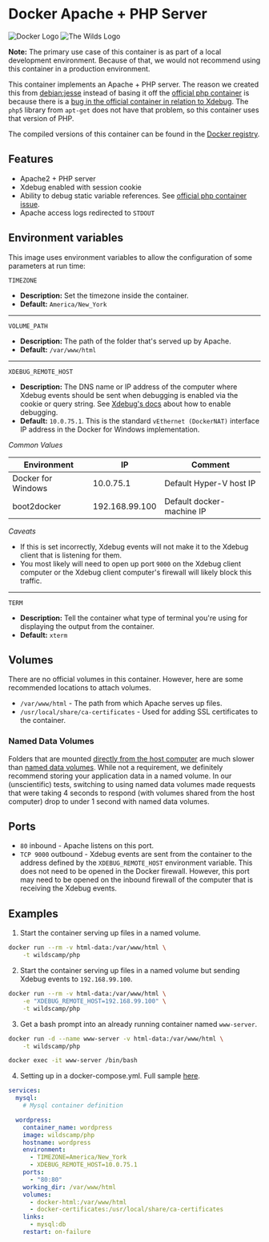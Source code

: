 # Docker Apache + PHP Server

![Docker Logo](https://www.gravatar.com/avatar/def8e498c0e2b4d1b0cb398ca164cddd?s=115) ![The Wilds Logo](https://www.gravatar.com/avatar/731d4f0ca8553a4f4b2a4f35d1d72280?s=115)

**Note:** The primary use case of this container is as part of a local development
environment. Because of that, we would not recommend using this container in a production
environment.

This container implements an Apache + PHP server. The reason we created this from
[debian:jesse](https://hub.docker.com/_/debian/) instead of basing it off the
[official php container](https://hub.docker.com/_/php/) is because there is a
[bug in the official container in relation to Xdebug](https://github.com/docker-library/php/issues/133).
The `php5` library from `apt-get` does not have that problem, so this container uses that
version of PHP.

The compiled versions of this container can be found in the
[Docker registry](https://hub.docker.com/r/wildscamp/php/).

Features
----
* Apache2 + PHP server
* Xdebug enabled with session cookie
* Ability to debug static variable references. See [official php container issue](https://github.com/docker-library/php/issues/133).
* Apache access logs redirected to `STDOUT`

Environment variables
----

This image uses environment variables to allow the configuration of some parameters at run time:

`TIMEZONE`

* **Description:** Set the timezone inside the container. 
* **Default:** `America/New_York`

----

`VOLUME_PATH`

* **Description:** The path of the folder that's served up by Apache.
* **Default:** `/var/www/html`

----

`XDEBUG_REMOTE_HOST`

* **Description:** The DNS name or IP address of the computer where Xdebug events should
  be sent when debugging is enabled via the cookie or query string. See
  [Xdebug's docs](https://xdebug.org/docs/remote) about how to enable debugging.
* **Default:** `10.0.75.1`. This is the standard `vEthernet (DockerNAT)` interface IP address
  in the Docker for Windows implementation.

_Common Values_

| Environment        | IP             | Comment                   |
|--------------------|----------------|---------------------------|
| Docker for Windows | 10.0.75.1      | Default Hyper-V host IP   |
| boot2docker        | 192.168.99.100 | Default docker-machine IP |

_Caveats_

* If this is set incorrectly, Xdebug events will not make it to the Xdebug client that
  is listening for them.
* You most likely will need to open up port `9000` on the Xdebug client computer or the
  Xdebug client computer's firewall will likely block this traffic.

----

`TERM`

* **Description:** Tell the container what type of terminal you're using for displaying
  the output from the container.
* **Default:** `xterm`

Volumes
----
There are no official volumes in this container. However, here are some recommended locations
to attach volumes.

* `/var/www/html` - The path from which Apache serves up files.
* `/usr/local/share/ca-certificates` - Used for adding SSL certificates to the container.

### Named Data Volumes
Folders that are mounted [directly from the host computer](https://docs.docker.com/engine/tutorials/dockervolumes/#/mount-a-host-directory-as-a-data-volume)
are much slower than [named data volumes](https://docs.docker.com/engine/reference/commandline/volume_create/).
While not a requirement, we definitely recommend storing your application data in a named
volume. In our (unscientific) tests, switching to using named data volumes made requests
that were taking 4 seconds to respond (with volumes shared from the host computer) drop to
under 1 second with named data volumes.

Ports
----

* `80` inbound - Apache listens on this port.
* `TCP 9000` outbound - Xdebug events are sent from the container to the address defined
  by the `XDEBUG_REMOTE_HOST` environment variable. This does not need to be opened in the
  Docker firewall. However, this port may need to be opened on the inbound firewall of the
  computer that is receiving the Xdebug events.

Examples
----

1) Start the container serving up files in a named volume.

```bash
docker run --rm -v html-data:/var/www/html \
    -t wildscamp/php
```

2) Start the container serving up files in a named volume but sending Xdebug events to
   `192.168.99.100`.

```bash
docker run --rm -v html-data:/var/www/html \
    -e "XDEBUG_REMOTE_HOST=192.168.99.100" \
    -t wildscamp/php
```

3) Get a bash prompt into an already running container named `www-server`.

```bash
docker run -d --name www-server -v html-data:/var/www/html \
    -t wildscamp/php

docker exec -it www-server /bin/bash
```

4) Setting up in a docker-compose.yml. Full sample [here](https://github.com/wildscamp/docker-localphpdevenvironment/blob/master/docker-compose.yml).

```yaml
services:
  mysql:
    # Mysql container definition

  wordpress:
    container_name: wordpress
    image: wildscamp/php
    hostname: wordpress
    environment:
      - TIMEZONE=America/New_York
      - XDEBUG_REMOTE_HOST=10.0.75.1
    ports:
      - "80:80"
    working_dir: /var/www/html
    volumes:
      - docker-html:/var/www/html
      - docker-certificates:/usr/local/share/ca-certificates
    links:
      - mysql:db
    restart: on-failure
```
